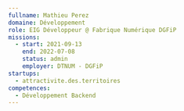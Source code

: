 ```yaml
---
fullname: Mathieu Perez
domaine: Développement
role: EIG Développeur @ Fabrique Numérique DGFiP
missions:
  - start: 2021-09-13
    end: 2022-07-08
    status: admin
    employer: DTNUM - DGFiP
startups:
  - attractivite.des.territoires
competences:
  - Développement Backend
---
```

